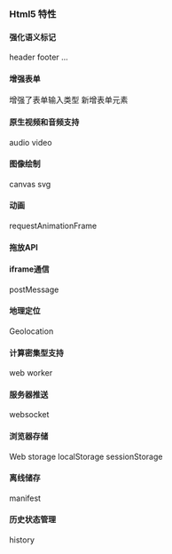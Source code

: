 ### Html5 特性

#### 强化语义标记
header footer ...

#### 增强表单
增强了表单输入类型
新增表单元素

#### 原生视频和音频支持
audio
video

#### 图像绘制
canvas
svg

#### 动画
requestAnimationFrame

#### 拖放API

#### iframe通信
postMessage

#### 地理定位
Geolocation

#### 计算密集型支持
web worker

#### 服务器推送
websocket

#### 浏览器存储
Web storage localStorage sessionStorage

#### 离线储存
manifest 

#### 历史状态管理
history


